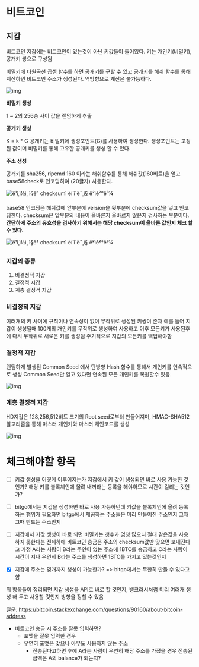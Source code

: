 

# 비트코인



## 지갑

비트코인 지갑에는 비트코인이 있는것이 아닌 키값들이 들어있다. 
키는 개인키(비밀키), 공개키 쌍으로 구성됨

비밀키에 타원곡선 곱셈 함수를 하면 공개키를 구할 수 있고
공개키를 해쉬 함수를 통해 계산하면 비트코인 주소가 생성된다. 
역방향으로 계산은 불가능하다. 

![img](https://t1.daumcdn.net/cfile/tistory/99BD14485A9930AC12)



**비밀키 생성**

1 ~ 2의 256승 사이 값을 랜덤하게 추출



**공개키 생성**

K = k * G
공개키는 비밀키에 생성포인트(G)를 사용하여 생성한다. 생성포인트는 고정된 값이며 비밀키를 통해 고유한 공개키를 생성 할 수 있다. 



**주소 생성**

공개키를 sha256, ripemd 160 이라는 해쉬함수를 통해 해쉬값(160비트)을 얻고
base58check로 인코딩하여 (20글자) 사용한다.

![ë¹í¸ì½ì¸ ì§ê° checksumì ëí ì´ë¯¸ì§ ê²ìê²°ê³¼](https://1.bp.blogspot.com/-5z1iMUbuGu0/WorGCRxVEQI/AAAAAAAAAdM/NHx2N70wj48pl1gINoInPtYy-VTFNI68gCLcBGAs/s1600/mbc2_0405.png)



base58 인코딩은 해쉬값에 앞부분에 version을 뒷부분에 checksum값을 넣고 인코딩한다. 
checksum은 앞부분의 내용이 올바른지 올바르지 않은지 검사하는 부분이다. 
**간단하게 주소의 유효성을 검사하기 위해서는 해당 checksum이 올바른 값인지 체크 할 수 있다.** 

![ë¹í¸ì½ì¸ ì§ê° checksumì ëí ì´ë¯¸ì§ ê²ìê²°ê³¼](https://steemitimages.com/640x0/https://1.bp.blogspot.com/-xSi-IyLua6o/WorIZ5I1EtI/AAAAAAAAAdg/zqwVMBS58MgQj1aOmxSYQ4afrKuBhhezwCLcBGAs/s640/mbc2_0406.png)



### 지갑의 종류

1. 비결정적 지갑
2. 결정적 지갑
3. 계층 결정적 지갑



### 비결정적 지갑

여러개의 키 사이에 규칙이나 연속성이 없이 무작위로 생성된 키쌍이 존재
예를 들어 지갑이 생성될때 100개의 개인키를 무작위로 생성하여 사용하고 이후 모든키가 사용된후에 다시 무작위로 새로운 키를 생성됨
주기적으로 지갑의 모든키를 백업해야함



### 결정적 지갑

랜덤하게 발생된 Common Seed 에서 단방향 Hash 함수를 통해서  개인키를 연속적으로 생성
Common Seed만 알고 있다면 연속된 모든 개인키를 복원할수 있음

![img](https://t1.daumcdn.net/cfile/tistory/9983CD435A9A19D61F)



### 계층 결정적 지갑

HD지갑은 128,256,512비트 크기의 Root seed로부터 만들어지며, HMAC-SHA512 알고리즘을 통해 마스터 개인키와 마스터 체인코드를 생성

![img](https://t1.daumcdn.net/cfile/tistory/9918BB455A9A4F4827)



# 체크해야할 항목

- [ ] 키값 생성을 어떻게 이루어지는가
  지갑에서 키 값이 생성되면 바로 사용 가능한 것인가? 해당 키를 블록체인에 올려 내꺼라는 등록을 해야하므로 시간이 걸리는 것인가? 
- [ ] bitgo에서는 지갑을 생성하면 바로 사용 가능하던데 
  키값을 블록체인에 올려 등록하는 행위가 필요하면 bitgo에서 제공하는 주소들은 미리 만들어진 주소인지 그때그때 만드는 주소인지
- [ ] 지갑에서 키값 생성이 바로 되면 
    비밀키는 갯수가 엄청 많으니 절대 같은값을 사용하지 못한다는 전제하에 
    비트코인 송금은 주소의 checksum값만 맞으면 보내진다고 가정 
    A라는 사람이 B라는 주인이 없는 주소에 1BTC를 송금하고 
    C라는 사람이 시간이 지나 우연히 B라는 주소를 생성하면 1BTC를 가지고 있는것인지
- [x] 지갑에 주소는 몇개까지 생성이 가능한가?
    => bitgo에서는 무한히 만들 수 있다고함



위 항목들이 정리되면 지갑 생성을 API로 바로 할 것인지, 
뱅크러시처럼 미리 여러개 생성 해 두고 사용할 것인지 방향을 정할 수 있음



질문. https://bitcoin.stackexchange.com/questions/90160/about-bitcoin-address

- 비트코인 송금 시 주소를 잘못 입력하면?
  - 포맷을 잘못 입력한 경우
  - 우연히 포맷은 맞으나 아무도 사용하지 않는 주소
    - 전송된다고하면 후에 A라는 사람이 우연히 해당 주소를 가졌을 경우 전송된 금액은 A의 balance가 되는지? 